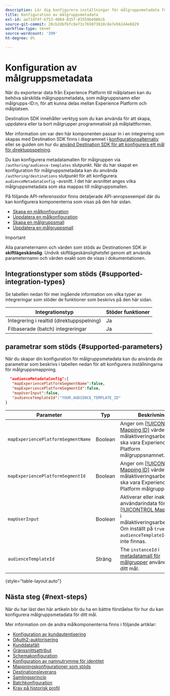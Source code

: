 ```yaml
---
description: Lär dig konfigurera inställningar för målgruppsmetadata för mål som skapats med Destination SDK.
title: Konfiguration av målgruppsmetadata
exl-id: ae71df4f-b753-4084-835f-03559b4986cb
source-git-commit: 20cb2dbfbfc8e73c765073818c8e7e561d4e6629
workflow-type: tm+mt
source-wordcount: '399'
ht-degree: 0%

---
```


# Konfiguration av målgruppsmetadata

När du exporterar data från Experience Platform till målplatsen kan du behöva särskilda målgruppsmetadata, som målgruppsnamn eller målgrupps-ID:n, för att kunna delas mellan Experience Platform och målplatsen.

Destination SDK innehåller verktyg som du kan använda för att skapa, uppdatera eller ta bort målgrupper programmatiskt på målplattformen.

Mer information om var den här komponenten passar in i en integrering som skapas med Destination SDK finns i diagrammet i [konfigurationsalternativ](../configuration-options.md) eller se guiden om hur du [använd Destination SDK för att konfigurera ett mål för direktuppspelning](../../guides/configure-destination-instructions.md#create-destination-configuration).

Du kan konfigurera metadatamallen för målgruppen via `/authoring/audience-templates` slutpunkt. När du har skapat en konfiguration för målgruppsmetadata kan du använda `/authoring/destinations` slutpunkt för att konfigurera `audienceMetadataConfig` -avsnitt. I det här avsnittet anges vilka målgruppsmetadata som ska mappas till målgruppsmallen.

På följande API-referenssidor finns detaljerade API-anropsexempel där du kan konfigurera komponenterna som visas på den här sidan.

* [Skapa en målkonfiguration](../../authoring-api/destination-configuration/create-destination-configuration.md)
* [Uppdatera en målkonfiguration](../../authoring-api/destination-configuration/update-destination-configuration.md)
* [Skapa en målgruppsmall](../../metadata-api/create-audience-template.md)
* [Uppdatera en målgruppsmall](../../metadata-api/update-audience-template.md)

>[!IMPORTANT]
>
>Alla parameternamn och värden som stöds av Destinationen SDK är **skiftlägeskänslig**. Undvik skiftlägeskänslighetsfel genom att använda parameternamn och värden exakt som de visas i dokumentationen.

## Integrationstyper som stöds {#supported-integration-types}

Se tabellen nedan för mer ingående information om vilka typer av integreringar som stöder de funktioner som beskrivs på den här sidan.

| Integrationstyp | Stöder funktioner |
|---|---|
| Integrering i realtid (direktuppspelning) | Ja |
| Filbaserade (batch) integreringar | Ja |

## parametrar som stöds {#supported-parameters}

När du skapar din konfiguration för målgruppsmetadata kan du använda de parametrar som beskrivs i tabellen nedan för att konfigurera inställningarna för målgruppsmappning.

```json
  "audienceMetadataConfig":{
   "mapExperiencePlatformSegmentName":false,
   "mapExperiencePlatformSegmentId":false,
   "mapUserInput":false,
   "audienceTemplateId":"YOUR_AUDIENCE_TEMPLATE_ID"
}
```

| Parameter | Typ | Beskrivning |
|---------|----------|------|
| `mapExperiencePlatformSegmentName` | Boolean | Anger om [[!UICONTROL Mapping ID]](../../../ui/activate-segment-streaming-destinations.md#scheduling) värdet i målaktiveringsarbetsflödet ska vara Experience Platform målgruppsnamnet. |
| `mapExperiencePlatformSegmentId` | Boolean | Anger om [[!UICONTROL Mapping ID]](../../../ui/activate-segment-streaming-destinations.md#scheduling) värdet i målaktiveringsarbetsflödet ska vara Experience Platform målgrupps-ID. |
| `mapUserInput` | Boolean | Aktiverar eller inaktiverar användarindata för [[!UICONTROL Mapping ID]](../../../ui/activate-segment-streaming-destinations.md#scheduling) i målaktiveringsarbetsflödet. Om inställt på `true`, `audienceTemplateId` kan inte finnas. |
| `audienceTemplateId` | Sträng | The `instanceId` i [metadatamall för målgrupper](../../metadata-api/create-audience-template.md) används för ditt mål. |

{style="table-layout:auto"}

## Nästa steg {#next-steps}

När du har läst den här artikeln bör du ha en bättre förståelse för hur du kan konfigurera målgruppsmetadata för ditt mål.

Mer information om de andra målkomponenterna finns i följande artiklar:

* [Konfiguration av kundautentisering](customer-authentication.md)
* [OAuth2-auktorisering](oauth2-authorization.md)
* [Kunddatafält](customer-data-fields.md)
* [Gränssnittsattribut](ui-attributes.md)
* [Schemakonfiguration](schema-configuration.md)
* [Konfiguration av namnutrymme för identitet](identity-namespace-configuration.md)
* [Mappningskonfigurationer som stöds](supported-mapping-configurations.md)
* [Destinationsleverans](destination-delivery.md)
* [Samlingsprincip](aggregation-policy.md)
* [Batchkonfiguration](batch-configuration.md)
* [Krav på historisk profil](historical-profile-qualifications.md)
